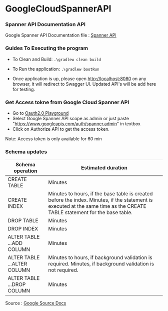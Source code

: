 # GoogleCloudSpannerAPI

### Spanner API Documentation API
Google Spanner API Documentation file : [Spanner API](https://raw.githubusercontent.com/AakashNarla/GoogleCloudSpannerAPI/master/google-spanner-api.yaml) 


### Guides To Executing the program
* To Clean and Build:
``` .\gradlew clean build ```

* To Run the application:
``` .\gradlew bootRun ```
* Once application is up, please open [http://localhost:8080](http://localhost:8080/) on any browser, it will redirect to Swagger UI.
Updated API's will be add here for testing.

### Get Access tokne from Google Cloud Spanner API
* Go to [Oauth2.0 Playground](https://developers.google.com/oauthplayground/) 
* Select Google Spanner API scope as admin or just paste "https://www.googleapis.com/auth/spanner.admin" in textbox 
* Click on Authorize API to get the access token. 

Note: Access token is only available for 60 min


### Schema updates

| Schema operation            | Estimated duration                                                                                                                                                         |
|-----------------------------|----------------------------------------------------------------------------------------------------------------------------------------------------------------------------|
| CREATE TABLE                | Minutes                                                                                                                                                                    |
| CREATE INDEX                | Minutes to hours, if the base table is created before the index.  Minutes, if the statement is executed at the same time as the CREATE TABLE statement for the base table. |
| DROP TABLE                  | Minutes                                                                                                                                                                    |
| DROP INDEX                  | Minutes                                                                                                                                                                    |
| ALTER TABLE ...ADD COLUMN   | Minutes                                                                                                                                                                    |
| ALTER TABLE ...ALTER COLUMN | Minutes to hours, if background validation is required. Minutes, if background validation is not required.                                                                 |
| ALTER TABLE ...DROP COLUMN  | Minutes                                                                                                                                                                  |

Source : [Google Source Docs](https://cloud.google.com/spanner/docs/schema-updates)
